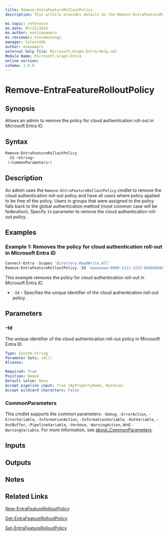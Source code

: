 ```yaml
---
title: Remove-EntraFeatureRolloutPolicy.
description: This article provides details on the Remove-EntraFeatureRolloutPolicy command.

ms.topic: reference
ms.date: 07/22/2024
ms.author: eunicewaweru
ms.reviewer: stevemutungi
manager: CelesteDG
author: msewaweru
external help file: Microsoft.Graph.Entra-Help.xml
Module Name: Microsoft.Graph.Entra
online version:
schema: 2.0.0
---
```


# Remove-EntraFeatureRolloutPolicy

## Synopsis

Allows an admin to remove the policy for cloud authentication roll-out in Microsoft Entra ID.

## Syntax

```powershell
Remove-EntraFeatureRolloutPolicy 
 -Id <String> 
 [<CommonParameters>]
```

## Description

An admin uses the `Remove-EntraFeatureRolloutPolicy` cmdlet to remove the cloud authentication roll-out policy and have all users where policy applied to be free of the policy.
Users in groups that were assigned to the policy falls back to the global authentication method (most common case will be federation). Specify `Id` parameter to remove the cloud authentication roll-out policy.

## Examples

### Example 1: Removes the policy for cloud authentication roll-out in Microsoft Entra ID

```powershell
Connect-Entra -Scopes 'Directory.ReadWrite.All'
Remove-EntraFeatureRolloutPolicy -Id 'aaaaaaaa-0000-1111-2222-bbbbbbbbbbbb'
```

This example removes the policy for cloud authentication roll-out in Microsoft Entra ID.

- `-Id` - Specifies the unique identifier of the cloud authentication roll-out policy.

## Parameters

### -Id

The unique identifier of the cloud authentication roll-out policy in Microsoft Entra ID.

```yaml
Type: System.String
Parameter Sets: (All)
Aliases:

Required: True
Position: Named
Default value: None
Accept pipeline input: True (ByPropertyName, ByValue)
Accept wildcard characters: False
```

### CommonParameters

This cmdlet supports the common parameters: `-Debug`, `-ErrorAction`, `-ErrorVariable`, `-InformationAction`, `-InformationVariable`, `-OutVariable`, `-OutBuffer`, `-PipelineVariable`, `-Verbose`, `-WarningAction`, and `-WarningVariable`. For more information, see [about_CommonParameters](https://go.microsoft.com/fwlink/?LinkID=113216).

## Inputs

## Outputs

## Notes

## Related Links

[New-EntraFeatureRolloutPolicy](New-EntraFeatureRolloutPolicy.md)

[Get-EntraFeatureRolloutPolicy](Get-EntraFeatureRolloutPolicy.md)

[Set-EntraFeatureRolloutPolicy](Set-EntraFeatureRolloutPolicy.md)

